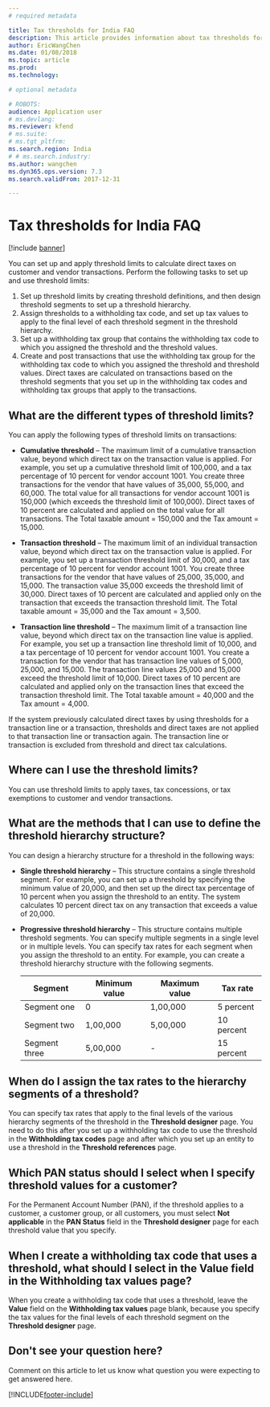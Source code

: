 ```yaml
---
# required metadata

title: Tax thresholds for India FAQ
description: This article provides information about tax thresholds for India.
author: EricWangChen
ms.date: 01/08/2018
ms.topic: article
ms.prod: 
ms.technology: 

# optional metadata

# ROBOTS: 
audience: Application user
# ms.devlang: 
ms.reviewer: kfend
# ms.suite: 
# ms.tgt_pltfrm: 
ms.search.region: India
# # ms.search.industry: 
ms.author: wangchen
ms.dyn365.ops.version: 7.3
ms.search.validFrom: 2017-12-31

---
```


# Tax thresholds for India FAQ

[!include [banner](../includes/banner.md)]

You can set up and apply threshold limits to calculate direct taxes on customer and vendor transactions. Perform the following tasks to set up and use threshold limits:

1.  Set up threshold limits by creating threshold definitions, and then design threshold segments to set up a threshold hierarchy.
2.  Assign thresholds to a withholding tax code, and set up tax values to apply to the final level of each threshold segment in the threshold hierarchy.
3.  Set up a withholding tax group that contains the withholding tax code to which you assigned the threshold and the threshold values.
4.  Create and post transactions that use the withholding tax group for the withholding tax code to which you assigned the threshold and threshold values. Direct taxes are calculated on transactions based on the threshold segments that you set up in the withholding tax codes and withholding tax groups that apply to the transactions.

## What are the different types of threshold limits?

You can apply the following types of threshold limits on transactions:

-   **Cumulative threshold** – The maximum limit of a cumulative transaction value, beyond which direct tax on the transaction value is applied. For example, you set up a cumulative threshold limit of 100,000, and a tax percentage of 10 percent for vendor account 1001. You create three transactions for the vendor that have values of 35,000, 55,000, and 60,000. The total value for all transactions for vendor account 1001 is 150,000 (which exceeds the threshold limit of 100,000). Direct taxes of 10 percent are calculated and applied on the total value for all transactions. The Total taxable amount = 150,000 and the Tax amount = 15,000.

-   **Transaction threshold** – The maximum limit of an individual transaction value, beyond which direct tax on the transaction value is applied. For example, you set up a transaction threshold limit of 30,000, and a tax percentage of 10 percent for vendor account 1001. You create three transactions for the vendor that have values of 25,000, 35,000, and 15,000. The transaction value 35,000 exceeds the threshold limit of 30,000. Direct taxes of 10 percent are calculated and applied only on the transaction that exceeds the transaction threshold limit. The Total taxable amount = 35,000 and the Tax amount = 3,500.

-   **Transaction line threshold** – The maximum limit of a transaction line value, beyond which direct tax on the transaction line value is applied. For example, you set up a transaction line threshold limit of 10,000, and a tax percentage of 10 percent for vendor account 1001. You create a transaction for the vendor that has transaction line values of 5,000, 25,000, and 15,000. The transaction line values 25,000 and 15,000 exceed the threshold limit of 10,000. Direct taxes of 10 percent are calculated and applied only on the transaction lines that exceed the transaction threshold limit. The Total taxable amount = 40,000 and the Tax amount = 4,000.

If the system previously calculated direct taxes by using thresholds for a transaction line or a transaction, thresholds and direct taxes are not applied to that transaction line or transaction again. The transaction line or transaction is excluded from threshold and direct tax calculations.

## Where can I use the threshold limits?
You can use threshold limits to apply taxes, tax concessions, or tax exemptions to customer and vendor transactions.

## What are the methods that I can use to define the threshold hierarchy structure?

You can design a hierarchy structure for a threshold in the following ways:

-   **Single threshold hierarchy** – This structure contains a single threshold segment. For example, you can set up a threshold by specifying the minimum value of 20,000, and then set up the direct tax percentage of 10 percent when you assign the threshold to an entity. The system calculates 10 percent direct tax on any transaction that exceeds a value of 20,000.

-   **Progressive threshold hierarchy** – This structure contains multiple threshold segments. You can specify multiple segments in a single level or in multiple levels. You can specify tax rates for each segment when you assign the threshold to an entity. For example, you can create a threshold hierarchy structure with the following segments.

    | Segment       | Minimum value | Maximum value | Tax rate   |
    |---------------|---------------|---------------|------------|
    | Segment one   | 0             | 1,00,000      | 5 percent  |
    | Segment two   | 1,00,000      | 5,00,000      | 10 percent |
    | Segment three | 5,00,000      | -             | 15 percent |

## When do I assign the tax rates to the hierarchy segments of a threshold?
You can specify tax rates that apply to the final levels of the various hierarchy segments of the threshold in the **Threshold designer** page. You need to do this after you set up a withholding tax code to use the threshold in the **Withholding tax codes** page and after which you set up an entity to use a threshold in the **Threshold references** page.

## Which PAN status should I select when I specify threshold values for a customer?
For the Permanent Account Number (PAN), if the threshold applies to a customer, a customer group, or all customers, you must select **Not applicable** in the **PAN Status** field in the **Threshold designer** page for each threshold value that you specify.

## When I create a withholding tax code that uses a threshold, what should I select in the Value field in the Withholding tax values page?
When you create a withholding tax code that uses a threshold, leave the **Value** field on the **Withholding tax values** page blank, because you specify the tax values for the final levels of each threshold segment on the **Threshold designer** page.

## Don't see your question here?

Comment on this article to let us know what question you were expecting to get answered here.


[!INCLUDE[footer-include](../../includes/footer-banner.md)]
